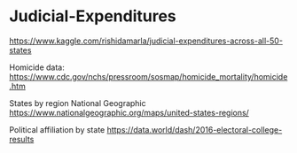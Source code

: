 # Judicial-Expenditures
https://www.kaggle.com/rishidamarla/judicial-expenditures-across-all-50-states

Homicide data: 
https://www.cdc.gov/nchs/pressroom/sosmap/homicide_mortality/homicide.htm

States by region National Geographic
https://www.nationalgeographic.org/maps/united-states-regions/

Political affiliation by state
https://data.world/dash/2016-electoral-college-results
